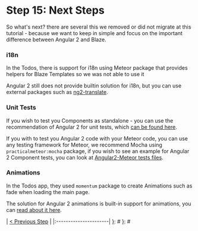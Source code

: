 [{]: <region> (header)
# Step 15: Next Steps
[}]: #
[{]: <region> (body)
So what's next? there are several this we removed or did not migrate at this tutorial - because we want to keep in simple and focus on the important difference between Angular 2 and Blaze.

### i18n

In the Todos, there is support for i18n using Meteor package that provides helpers for Blaze Templates so we was not able to use it

Angular 2 still does not provide builtin solution for i18n, but you can use external packages such as [ng2-translate](https://github.com/ocombe/ng2-translate).

### Unit Tests

If you wish to test you Components as standalone - you can use the recommendation of Angular 2 for unit tests, which [can be found here](https://angular.io/docs/ts/latest/guide/testing.html).

If you with to test you Angular 2 code with your Meteor code, you can use any testing framework for Meteor, we recommend Mocha using `practicalmeteor:mocha` package, if you wish to see an example for Angular 2 Component tests, you can look at [Angular2-Meteor tests files](https://github.com/Urigo/angular2-meteor/tree/master/tests/client/unit).

### Animations

In the Todos app, they used `momentum` package to create Animations such as fade when loading the main page.

The solution for Angular 2 animations is built-in support for animations, you can [read about it here](https://angular.io/docs/ts/latest/guide/animations.html).

[}]: #
[{]: <region> (footer)
[{]: <helper> (nav_step)
| [< Previous Step](step14.md) |
|:----------------------|
[}]: #
[}]: #